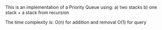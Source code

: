 This is an implementation of a Priority Queue using:
a) two stacks
b) one stack + a stack from recursion

The time complexity is:
O(n) for addition and removal
O(1) for query
